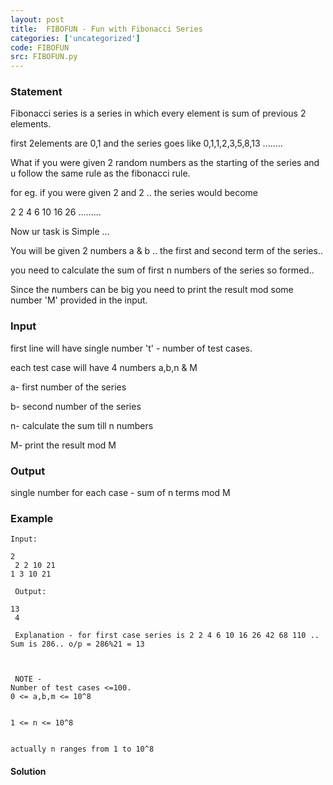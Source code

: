 ```yaml
---
layout: post
title:  FIBOFUN - Fun with Fibonacci Series
categories: ['uncategorized']
code: FIBOFUN
src: FIBOFUN.py
---
```


### **Statement**

Fibonacci series is a series in which every element is sum of previous 2
elements.

first 2elements are 0,1 and the series goes like 0,1,1,2,3,5,8,13 ........

What if you were given 2 random numbers as the starting of the series and u
follow the same rule as the fibonacci rule.

for eg. if you were given 2 and 2 .. the series would become

2 2 4 6 10 16 26 .........

Now ur task is Simple ...

You will be given 2 numbers a & b .. the first and second term of the series..

you need to calculate the sum of first n numbers of the series so formed..

Since the numbers can be big you need to print the result mod some number 'M'
provided in the input.

### Input

first line will have single number 't' - number of test cases.

each test case will have 4 numbers a,b,n & M

a- first number of the series

b- second number of the series

n- calculate the sum till n numbers

M- print the result mod M

### Output

single number for each case - sum of n terms mod M

### Example

    
    
    Input:
    2  
     2 2 10 21  
    1 3 10 21  
      
     Output:
    13  
     4  
      
     Explanation - for first case series is 2 2 4 6 10 16 26 42 68 110 .. Sum is 286.. o/p = 286%21 = 13  
    
    
    
     NOTE -  
    Number of test cases <=100.  
    0 <= a,b,m <= 10^8
    
    
    1 <= n <= 10^8
    
    
    actually n ranges from 1 to 10^8
    
    
    
    



#### **Solution**




